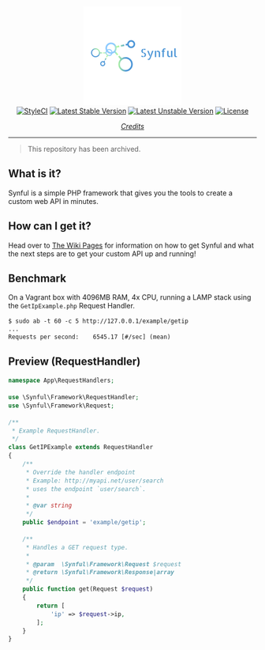 <p align='center'>
	<img src='./Logo.png' /><br />
	<a href="https://styleci.io/repos/66602627"><img src="https://styleci.io/repos/66602627/shield?style=flat" alt="StyleCI" /></a>
<a href="https://packagist.org/packages/nafisc/synful"><img src="https://poser.pugx.org/nafisc/synful/v/stable?format=flat" alt="Latest Stable Version" /></a>
<a href="https://packagist.org/packages/nafisc/synful"><img src="https://poser.pugx.org/nafisc/synful/v/unstable?format=flat" alt="Latest Unstable Version" /></a>
<a href="https://packagist.org/packages/nafisc/synful"><img src="https://poser.pugx.org/nafisc/synful/license?format=flat" alt="License" /></a>
</p>

<p align='center'>
<i><a href='https://github.com/nathan-fiscaletti/synful/wiki/Credits' _target='top'>Credits</a></i>
</p>

---

> This repository has been archived.

## What is it?		
Synful is a simple PHP framework that gives you the tools to create a custom web API in minutes.
		
## How can I get it?		
Head over to [The Wiki Pages](http://github.com/nathan-fiscaletti/synful/wiki) for information on how to get Synful and what the next steps are to get your custom API up and running!

## Benchmark

On a Vagrant box with 4096MB RAM, 4x CPU, running a LAMP stack using the `GetIpExample.php` Request Handler.

```
$ sudo ab -t 60 -c 5 http://127.0.0.1/example/getip
...
Requests per second:    6545.17 [#/sec] (mean)
```

## Preview (RequestHandler)

```php
namespace App\RequestHandlers;

use \Synful\Framework\RequestHandler;
use \Synful\Framework\Request;

/**
 * Example RequestHandler.
 */
class GetIPExample extends RequestHandler
{
    /**
     * Override the handler endpoint
     * Example: http://myapi.net/user/search
     * uses the endpoint `user/search`.
     *
     * @var string
     */
    public $endpoint = 'example/getip';

    /**
     * Handles a GET request type.
     *
     * @param  \Synful\Framework\Request $request
     * @return \Synful\Framework\Response|array
     */
    public function get(Request $request)
    {
        return [
            'ip' => $request->ip,
        ];
    }
}
```
